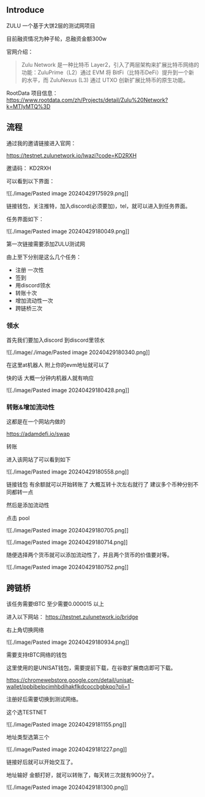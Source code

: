 
## Introduce

ZULU 一个基于大饼2层的测试网项目

目前融资情况为种子轮，总融资金额300w

官网介绍：

> Zulu Network 是一种比特币 Layer2，引入了两层架构来扩展比特币网络的功能：ZuluPrime（L2）通过 EVM 将 BitFi（比特币DeFi）提升到一个新的水平，而 ZuluNexus (L3) 通过 UTXO 创新扩展比特币的原生功能。


RootData 项目信息：
https://www.rootdata.com/zh/Projects/detail/Zulu%20Network?k=MTIyMTQ%3D


## 流程

通过我的邀请链接进入官网：

https://testnet.zulunetwork.io/lwazi?code=KD2RXH

邀请码： KD2RXH

可以看到以下界面：

![[./image/Pasted image 20240429175929.png]]

链接钱包，关注推特，加入discord(必须要加)，tel，就可以进入到任务界面。

任务界面如下：

![[./image/Pasted image 20240429180049.png]]

第一次链接需要添加ZULU测试网

由上至下分别是这么几个任务：

- 注册 一次性
- 签到
- 用discord领水
- 转账十次
- 增加流动性一次
- 跨链桥三次

### 领水

首先我们要加入discord 到discord里领水

![[./image/./image/Pasted image 20240429180340.png]]

在这里at机器人 附上你的evm地址就可以了

快的话 大概一分钟内机器人就有响应

![[./image/Pasted image 20240429180428.png]]

### 转账&增加流动性

这都是在一个网站内做的 

https://adamdefi.io/swap

转账

进入该网站了可以看到如下

![[./image/Pasted image 20240429180558.png]]


链接钱包 有余额就可以开始转账了 大概互转十次左右就行了 建议多个币种分别不同都转一点

然后是添加流动性

点击 pool

![[./image/Pasted image 20240429180705.png]]


![[./image/Pasted image 20240429180714.png]]


随便选择两个货币就可以添加流动性了，并且两个货币的价值要对等。

![[./image/Pasted image 20240429180752.png]]


## 跨链桥

该任务需要tBTC 至少需要0.000015 以上

进入以下网站：
https://testnet.zulunetwork.io/bridge

右上角切换网络 

![[./image/Pasted image 20240429180934.png]]

需要支持tBTC网络的钱包

这里使用的是UNISAT钱包，需要提前下载，在谷歌扩展商店即可下载。

https://chromewebstore.google.com/detail/unisat-wallet/ppbibelpcjmhbdihakflkdcoccbgbkpo?pli=1

注册好后需要切换到测试网络。

这个选TESTNET

![[./image/Pasted image 20240429181155.png]]

地址类型选第三个

![[./image/Pasted image 20240429181227.png]]


链接好后就可以开始交互了。

地址输好 金额打好，就可以转账了，每天转三次就有900分了。

![[./image/Pasted image 20240429181300.png]]